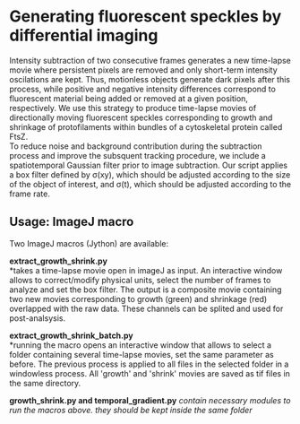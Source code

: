# Generating fluorescent speckles by differential imaging

Intensity subtraction of two consecutive frames generates a new time-lapse movie where persistent pixels are removed and only short-term intensity oscilations are kept. Thus, motionless objects generate dark pixels after this process, while positive and negative intensity differences correspond to fluorescent material being added or removed at a given position, respectively. We use this strategy to produce time-lapse movies of directionally moving fluorescent speckles corresponding to growth and shrinkage of protofilaments within bundles of a cytoskeletal protein called FtsZ. <br>
To reduce noise and background contribution during the subtraction process and improve the subsquent tracking procedure, we include a spatiotemporal Gaussian filter prior to image subtraction. Our script applies a box filter defined by σ(xy), which should be adjusted according to the size of the object of interest, and σ(t), which should be adjusted according to the frame rate.

## Usage: ImageJ macro

Two ImageJ macros (Jython) are available:

**extract_growth_shrink.py** <br>
*takes a time-lapse movie open in imageJ as input. An interactive window allows to correct/modify physical units, select the number of frames to analyze and set the box filter. The output is a composite movie containing two new movies corresponding to growth (green) and shrinkage (red) overlapped with the raw data. These channels can be splited and used for post-analsysis.

**extract_growth_shrink_batch.py** <br>
*running the macro opens an interactive window that allows to select a folder containing several time-lapse movies, set the same parameter as before. The previous process is applied to all files in the selected folder in a windowless process. All 'growth' and 'shrink' movies are saved as tif files in the same directory.

**growth_shrink.py and temporal_gradient.py**
*contain necessary modules to run the macros above. they should be kept inside the same folder*
